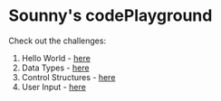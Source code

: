 # Sounny's codePlayground

Check out the challenges:

1. Hello World - [here](https://sounny.github.io/codeplayground/challenge1.html)
2. Data Types - [here](https://sounny.github.io/codeplayground/challenge2.html)
3. Control Structures - [here](https://sounny.github.io/codeplayground/challenge3.html)
4. User Input - [here](https://sounny.github.io/codeplayground/challenge4.html)

